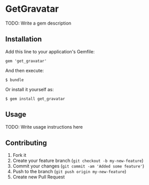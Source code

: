 # GetGravatar

TODO: Write a gem description

## Installation

Add this line to your application's Gemfile:

    gem 'get_gravatar'

And then execute:

    $ bundle

Or install it yourself as:

    $ gem install get_gravatar

## Usage

TODO: Write usage instructions here

## Contributing

1. Fork it
2. Create your feature branch (`git checkout -b my-new-feature`)
3. Commit your changes (`git commit -am 'Added some feature'`)
4. Push to the branch (`git push origin my-new-feature`)
5. Create new Pull Request
